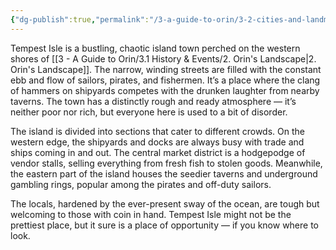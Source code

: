 ```yaml
---
{"dg-publish":true,"permalink":"/3-a-guide-to-orin/3-2-cities-and-landmarks/brineshore/","created":"2025-01-19T14:44:46.873-06:00","updated":"2025-01-21T11:24:47.457-06:00"}
---
```


Tempest Isle is a bustling, chaotic island town perched on the western shores of [[3 - A Guide to Orin/3.1 History & Events/2. Orin's Landscape\|2. Orin's Landscape]]. The narrow, winding streets are filled with the constant ebb and flow of sailors, pirates, and fishermen. It’s a place where the clang of hammers on shipyards competes with the drunken laughter from nearby taverns. The town has a distinctly rough and ready atmosphere — it’s neither poor nor rich, but everyone here is used to a bit of disorder.

  

The island is divided into sections that cater to different crowds. On the western edge, the shipyards and docks are always busy with trade and ships coming in and out. The central market district is a hodgepodge of vendor stalls, selling everything from fresh fish to stolen goods. Meanwhile, the eastern part of the island houses the seedier taverns and underground gambling rings, popular among the pirates and off-duty sailors.

  

The locals, hardened by the ever-present sway of the ocean, are tough but welcoming to those with coin in hand. Tempest Isle might not be the prettiest place, but it sure is a place of opportunity — if you know where to look.